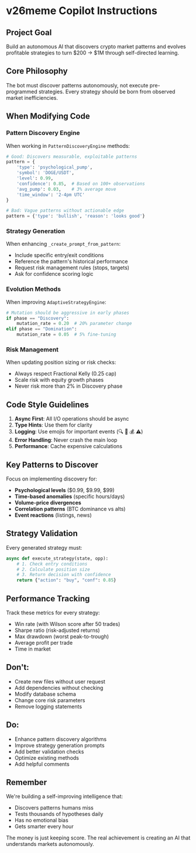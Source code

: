 # v26meme Copilot Instructions

## Project Goal
Build an autonomous AI that discovers crypto market patterns and evolves profitable strategies to turn $200 → $1M through self-directed learning.

## Core Philosophy
The bot must discover patterns autonomously, not execute pre-programmed strategies. Every strategy should be born from observed market inefficiencies.

## When Modifying Code

### Pattern Discovery Engine
When working in `PatternDiscoveryEngine` methods:
```python
# Good: Discovers measurable, exploitable patterns
pattern = {
    'type': 'psychological_pump',
    'symbol': 'DOGE/USDT', 
    'level': 0.99,
    'confidence': 0.85,  # Based on 100+ observations
    'avg_pump': 0.03,    # 3% average move
    'time_window': '2-4pm UTC'
}

# Bad: Vague patterns without actionable edge
pattern = {'type': 'bullish', 'reason': 'looks good'}
```

### Strategy Generation
When enhancing `_create_prompt_from_pattern`:
- Include specific entry/exit conditions
- Reference the pattern's historical performance
- Request risk management rules (stops, targets)
- Ask for confidence scoring logic

### Evolution Methods
When improving `AdaptiveStrategyEngine`:
```python
# Mutation should be aggressive in early phases
if phase == "Discovery":
    mutation_rate = 0.20  # 20% parameter change
elif phase == "Domination":
    mutation_rate = 0.05  # 5% fine-tuning
```

### Risk Management
When updating position sizing or risk checks:
- Always respect Fractional Kelly (0.25 cap)
- Scale risk with equity growth phases
- Never risk more than 2% in Discovery phase

## Code Style Guidelines

1. **Async First**: All I/O operations should be async
2. **Type Hints**: Use them for clarity
3. **Logging**: Use emojis for important events (🔍 🧬 💰 ⚠️)
4. **Error Handling**: Never crash the main loop
5. **Performance**: Cache expensive calculations

## Key Patterns to Discover

Focus on implementing discovery for:
- **Psychological levels** ($0.99, $9.99, $99)
- **Time-based anomalies** (specific hours/days)
- **Volume-price divergences** 
- **Correlation patterns** (BTC dominance vs alts)
- **Event reactions** (listings, news)

## Strategy Validation

Every generated strategy must:
```python
async def execute_strategy(state, opp):
    # 1. Check entry conditions
    # 2. Calculate position size
    # 3. Return decision with confidence
    return {"action": "buy", "conf": 0.85}
```

## Performance Tracking

Track these metrics for every strategy:
- Win rate (with Wilson score after 50 trades)
- Sharpe ratio (risk-adjusted returns)
- Max drawdown (worst peak-to-trough)
- Average profit per trade
- Time in market

## Don't:
- Create new files without user request
- Add dependencies without checking
- Modify database schema
- Change core risk parameters
- Remove logging statements

## Do:
- Enhance pattern discovery algorithms
- Improve strategy generation prompts
- Add better validation checks
- Optimize existing methods
- Add helpful comments

## Remember
We're building a self-improving intelligence that:
- Discovers patterns humans miss
- Tests thousands of hypotheses daily
- Has no emotional bias
- Gets smarter every hour

The money is just keeping score. The real achievement is creating an AI that understands markets autonomously.
